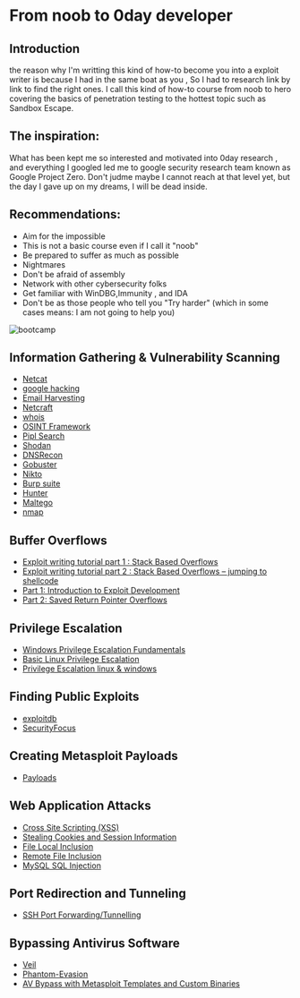 # From noob to 0day developer 

## Introduction 

the reason why I'm writting this kind of how-to become you into a exploit writer is because I had in the same boat as you , So I had to research link by link to find the right ones. I call this kind of how-to course from noob to hero covering the basics of penetration testing to the hottest topic such as Sandbox Escape. 

## The inspiration:

What has been kept me so interested and motivated into 0day research , and everything I googled led me to google security research team known as Google Project Zero. Don't judme maybe I cannot reach at that level yet, but the day I gave up on my dreams, I will be dead inside.


## Recommendations: 

* Aim for the impossible 
* This is not a basic course even if I call it "noob"
* Be prepared to suffer as much as possible 
* Nightmares
* Don't be afraid of assembly 
* Network with other cybersecurity folks
* Get familiar with WinDBG,Immunity , and IDA
* Don't be as those people who tell you "Try harder" (which in some cases means: I am not going to help you)

![bootcamp](https://github.com/SkyBulk/the-day-of-nightmares/blob/master/images/bootcamp.jpg)

## Information Gathering & Vulnerability Scanning
* [Netcat](https://www.computerhope.com/unix/nc.htm)
* [google hacking](https://www.exploit-db.com/google-hacking-database)	
* [Email Harvesting](https://spreadsecurity.github.io/2016/08/22/open-source-intelligence-with-theharvester.html)
* [Netcraft](https://searchdns.netcraft.com/)
* [whois](http://whois.domaintools.com/)
* [OSINT Framework](https://osintframework.com/)
* [Pipl Search](https://pipl.com/)
* [Shodan](https://www.shodan.io/)
* [DNSRecon](https://tools.kali.org/information-gathering/dnsrecon)
* [Gobuster](https://tools.kali.org/web-applications/gobuster)
* [Nikto](https://hackertarget.com/nikto-tutorial/)
* [Burp suite](https://media.licdn.com/dms/image/C4E12AQEehsOx8j6E7Q/article-inline_image-shrink_400_744/0?e=2127686400&v=beta&t=kLlvLj165J1I9PnXAB_PABR74x38qidzOWkOoNLncgI)
* [Hunter](https://hunter.io/)
* [Maltego](https://youtu.be/46st98FUf8s)
* [nmap](https://s3-us-west-2.amazonaws.com/stationx-public-download/nmap_cheet_sheet_0.6.pdf)

## Buffer Overflows

* [Exploit writing tutorial part 1 : Stack Based Overflows](https://www.corelan.be/index.php/2009/07/19/exploit-writing-tutorial-part-1-stack-based-overflows/)
* [Exploit writing tutorial part 2 : Stack Based Overflows – jumping to shellcode](https://www.corelan.be/index.php/2009/07/23/writing-buffer-overflow-exploits-a-quick-and-basic-tutorial-part-2/)
* [Part 1: Introduction to Exploit Development](https://www.fuzzysecurity.com/tutorials/expDev/1.html)
* [Part 2: Saved Return Pointer Overflows](https://www.fuzzysecurity.com/tutorials/expDev/2.html)

## Privilege Escalation

* [Windows Privilege Escalation Fundamentals](http://www.fuzzysecurity.com/tutorials/16.html)
* [Basic Linux Privilege Escalation](https://blog.g0tmi1k.com/2011/08/basic-linux-privilege-escalation/)
* [Privilege Escalation linux & windows](https://sushant747.gitbooks.io/total-oscp-guide/privilege_escalation_-_linux.html)

## Finding Public Exploits
* [exploitdb](http://www.exploit-db.com/)
* [SecurityFocus](http://www.securityfocus.com/)

## Creating Metasploit Payloads

* [Payloads](https://netsec.ws/?p=331)


## Web Application Attacks

* [Cross Site Scripting (XSS)](https://www.owasp.org/index.php/Cross-site_Scripting_(XSS))
* [Stealing Cookies and Session Information](https://breakdev.org/sniping-insecure-cookies-with-xss/)
* [File Local Inclusion](https://highon.coffee/blog/lfi-cheat-sheet/)
* [Remote File Inclusion](https://securityxploded.com/remote-file-inclusion.php)
* [MySQL SQL Injection](http://pentestmonkey.net/cheat-sheet/sql-injection/mysql-sql-injection-cheat-sheet)



## Port Redirection and Tunneling

* [SSH Port Forwarding/Tunnelling](https://www.booleanworld.com/guide-ssh-port-forwarding-tunnelling/)

## Bypassing Antivirus Software

* [Veil](https://github.com/Veil-Framework/Veil)
* [Phantom-Evasion](https://github.com/oddcod3/Phantom-Evasion)
* [AV Bypass with Metasploit Templates and Custom Binaries](https://ired.team/offensive-security/av-bypass-with-metasploit-templates)

